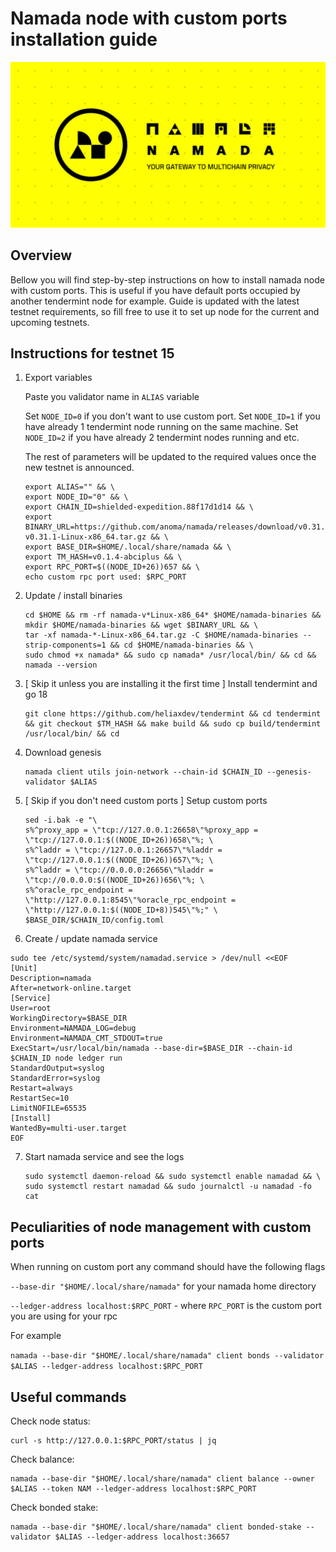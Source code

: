 # Namada node with custom ports installation guide
![Namada logo](../image/namada.jpg)
## Overview
Bellow you will find step-by-step instructions on how to install namada node with custom ports. This is useful if you 
have default ports occupied by another tendermint node for example. Guide is updated with the latest testnet
requirements, so fill free to use it to set up node for the current and upcoming testnets.

## Instructions for testnet 15

1. Export variables
    
    Paste you validator name in `ALIAS` variable

    Set `NODE_ID=0` if you don't want to use custom port.
    Set `NODE_ID=1` if you have already 1 tendermint node running on the same machine.
    Set `NODE_ID=2` if you have already 2 tendermint nodes running and etc.

    The rest of parameters will be updated to the required values once the new testnet is announced.
    ```
    export ALIAS="" && \
    export NODE_ID="0" && \
    export CHAIN_ID=shielded-expedition.88f17d1d14 && \
    export BINARY_URL=https://github.com/anoma/namada/releases/download/v0.31.1/namada-v0.31.1-Linux-x86_64.tar.gz && \
    export BASE_DIR=$HOME/.local/share/namada && \
    export TM_HASH=v0.1.4-abciplus && \
    export RPC_PORT=$((NODE_ID+26))657 && \
    echo custom rpc port used: $RPC_PORT
    ```

2. Update / install binaries

    ```
    cd $HOME && rm -rf namada-v*Linux-x86_64* $HOME/namada-binaries && mkdir $HOME/namada-binaries && wget $BINARY_URL && \
    tar -xf namada-*-Linux-x86_64.tar.gz -C $HOME/namada-binaries --strip-components=1 && cd $HOME/namada-binaries && \
    sudo chmod +x namada* && sudo cp namada* /usr/local/bin/ && cd && namada --version
    ```

3. [ Skip it unless you are installing it the first time ] Install tendermint and go 18

    ```
    git clone https://github.com/heliaxdev/tendermint && cd tendermint && git checkout $TM_HASH && make build && sudo cp build/tendermint /usr/local/bin/ && cd
    ```

4. Download genesis

    ```
    namada client utils join-network --chain-id $CHAIN_ID --genesis-validator $ALIAS
    ```

5. [ Skip if you don't need custom ports ] Setup custom ports

    ```
    sed -i.bak -e "\
    s%^proxy_app = \"tcp://127.0.0.1:26658\"%proxy_app = \"tcp://127.0.0.1:$((NODE_ID+26))658\"%; \
    s%^laddr = \"tcp://127.0.0.1:26657\"%laddr = \"tcp://127.0.0.1:$((NODE_ID+26))657\"%; \
    s%^laddr = \"tcp://0.0.0.0:26656\"%laddr = \"tcp://0.0.0.0:$((NODE_ID+26))656\"%; \
    s%^oracle_rpc_endpoint = \"http://127.0.0.1:8545\"%oracle_rpc_endpoint = \"http://127.0.0.1:$((NODE_ID+8))545\"%;" \
    $BASE_DIR/$CHAIN_ID/config.toml
    ```

6. Create / update namada service

```
sudo tee /etc/systemd/system/namadad.service > /dev/null <<EOF
[Unit]
Description=namada
After=network-online.target
[Service]
User=root
WorkingDirectory=$BASE_DIR
Environment=NAMADA_LOG=debug
Environment=NAMADA_CMT_STDOUT=true
ExecStart=/usr/local/bin/namada --base-dir=$BASE_DIR --chain-id $CHAIN_ID node ledger run
StandardOutput=syslog
StandardError=syslog
Restart=always
RestartSec=10
LimitNOFILE=65535
[Install]
WantedBy=multi-user.target
EOF
```

7. Start namada service and see the logs

    ```
    sudo systemctl daemon-reload && sudo systemctl enable namadad && \
    sudo systemctl restart namadad && sudo journalctl -u namadad -fo cat
    ```
   
## Peculiarities of node management with custom ports
When running on custom port any command should have the following flags

`--base-dir "$HOME/.local/share/namada"` for your namada home directory

`--ledger-address localhost:$RPC_PORT` - where `RPC_PORT` is the custom port you are using for your rpc

For example

`namada --base-dir "$HOME/.local/share/namada" client bonds --validator $ALIAS --ledger-address localhost:$RPC_PORT`

## Useful commands

Check node status:
```
curl -s http://127.0.0.1:$RPC_PORT/status | jq
```

Check balance:
```
namada --base-dir "$HOME/.local/share/namada" client balance --owner $ALIAS --token NAM --ledger-address localhost:$RPC_PORT
```

Check bonded stake:

```
namada --base-dir "$HOME/.local/share/namada" client bonded-stake --validator $ALIAS --ledger-address localhost:36657
```